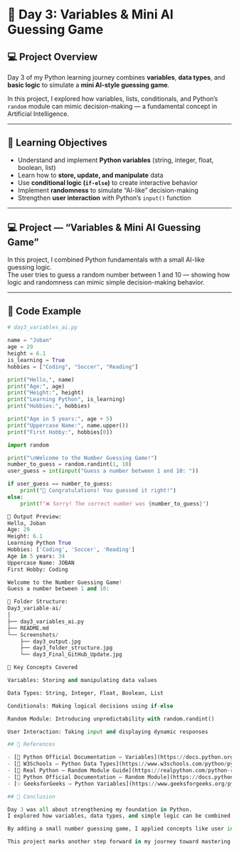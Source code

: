 
# 🧠 Day 3: Variables & Mini AI Guessing Game  

## 💻 Project Overview  
Day 3 of my Python learning journey combines **variables**, **data types**, and **basic logic** to simulate a **mini AI-style guessing game**.  

In this project, I explored how variables, lists, conditionals, and Python’s `random` module can mimic decision-making — a fundamental concept in Artificial Intelligence.  

---

## 🎯 Learning Objectives  
- Understand and implement **Python variables** (string, integer, float, boolean, list)  
- Learn how to **store, update, and manipulate** data  
- Use **conditional logic (`if-else`)** to create interactive behavior  
- Implement **randomness** to simulate “AI-like” decision-making  
- Strengthen **user interaction** with Python’s `input()` function  

---

## 💻 Project — “Variables & Mini AI Guessing Game”  

In this project, I combined Python fundamentals with a small AI-like guessing logic.  
The user tries to guess a random number between 1 and 10 — showing how logic and randomness can mimic simple decision-making behavior.  

---

## 🧠 Code Example  
```python
# day3_variables_ai.py

name = "Joban"
age = 29
height = 6.1
is_learning = True
hobbies = ["Coding", "Soccer", "Reading"]

print("Hello,", name)
print("Age:", age)
print("Height:", height)
print("Learning Python", is_learning)
print("Hobbies:", hobbies)

print("Age in 5 years:", age + 5)
print("Uppercase Name:", name.upper())
print("First Hobby:", hobbies[0])

import random

print("\nWelcome to the Number Guessing Game!")
number_to_guess = random.randint(1, 10)
user_guess = int(input("Guess a number between 1 and 10: "))

if user_guess == number_to_guess:
    print("🎉 Congratulations! You guessed it right!")
else:
    print(f"❌ Sorry! The correct number was {number_to_guess}")

🧮 Output Preview:
Hello, Joban
Age: 29
Height: 6.1
Learning Python True
Hobbies: ['Coding', 'Soccer', 'Reading']
Age in 5 years: 34
Uppercase Name: JOBAN
First Hobby: Coding

Welcome to the Number Guessing Game!
Guess a number between 1 and 10:

📂 Folder Structure:
Day3_variable-ai/
│
├── day3_variables_ai.py
├── README.md
└── Screenshots/
    ├── day3_output.jpg
    ├── day3_folder_structure.jpg
    └── day3_Final_GitHub_Update.jpg

📘 Key Concepts Covered

Variables: Storing and manipulating data values

Data Types: String, Integer, Float, Boolean, List

Conditionals: Making logical decisions using if-else

Random Module: Introducing unpredictability with random.randint()

User Interaction: Taking input and displaying dynamic responses

## 🔗 References  

- [🐍 Python Official Documentation – Variables](https://docs.python.org/3/tutorial/introduction.html#using-python-as-a-calculator)  
- [📘 W3Schools – Python Data Types](https://www.w3schools.com/python/python_datatypes.asp)  
- [🧮 Real Python – Random Module Guide](https://realpython.com/python-random/)  
- [🎲 Python Official Documentation – Random Module](https://docs.python.org/3/library/random.html)  
- [💡 GeeksforGeeks – Python Variables](https://www.geeksforgeeks.org/python-variables/)  

## 🏁 Conclusion  

Day 3 was all about strengthening my foundation in Python.  
I explored how variables, data types, and simple logic can be combined to create dynamic behavior — just like the core decision-making process behind AI.  

By adding a small number guessing game, I applied concepts like user input, conditional statements, and randomness, which simulate the unpredictability and learning nature of AI systems.  

This project marks another step forward in my journey toward mastering Python and Artificial Intelligence, focusing on writing clean, structured, and meaningful code every single day.
